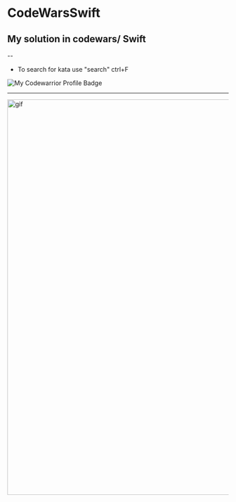 # CodeWarsSwift
## My solution in codewars/ Swift

--
- To search for kata use "search" ctrl+F

![My Codewarrior Profile Badge](https://www.codewars.com/users/megatr9n/badges/large)

---

<img src="https://media.giphy.com/media/QHE5gWI0QjqF2/giphy.gif" alt="gif" width="900" />
